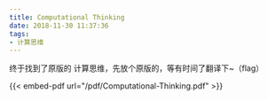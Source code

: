 ```yaml
---
title: Computational Thinking
date: 2018-11-30 11:37:36
tags:
- 计算思维
---
```

终于找到了原版的 计算思维，先放个原版的，等有时间了翻译下~（flag）

{{< embed-pdf url="/pdf/Computational-Thinking.pdf" >}}
